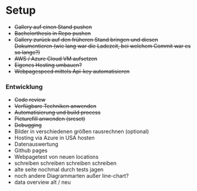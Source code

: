# Setup

* ~~Gallery auf einen Stand pushen~~
* ~~Bachelorthesis in Repo pushen~~
* ~~Gallery zurück auf den früheren Stand bringen und diesen Dokumentieren (wie lang war die Ladezeit, bei welchem Commit war es so lange?)~~
* ~~AWS / Azure Cloud VM aufsetzen~~
* ~~Eigenes Hosting umbauen?~~
* ~~Webpagespeed mittels Api-key automatisieren~~

### Entwicklung

* ~~Code review~~
* ~~Verfügbare Techniken anwenden~~
* ~~Automatisierung und build process~~
* ~~Picturefill anwenden (srcset)~~
* ~~Debugging~~
* Bilder in verschiedenen größen rausrechnen (optional)
* Hosting via Azure in USA hosten
* Datenauswertung
* Github pages
* Webpagetest von neuen locations
* schreiben schreiben schreiben schreiben
* alte seite nochmal durch tests jagen
* noch andere Diagrammarten außer line-chart?
* data overview alt / neu